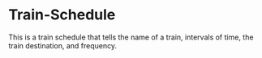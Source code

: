 # Train-Schedule
This is a train schedule that tells the name of a train, intervals of time, the train destination, and frequency.